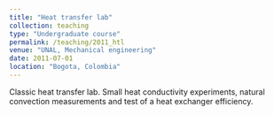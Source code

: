 ```yaml
---
title: "Heat transfer lab"
collection: teaching
type: "Undergraduate course"
permalink: /teaching/2011_htl
venue: "UNAL, Mechanical engineering"
date: 2011-07-01
location: "Bogota, Colombia"
---
```


Classic heat transfer lab. Small heat conductivity experiments, natural convection measurements and test of a heat exchanger efficiency.

